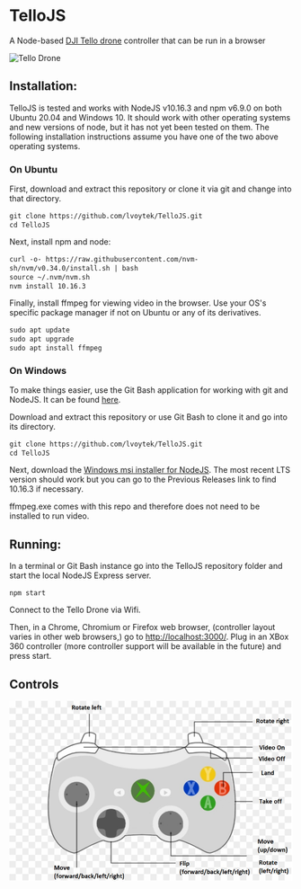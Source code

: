 # TelloJS

A Node-based [DJI Tello drone](https://store.dji.com/product/tello) controller that can be run in a browser

![Tello Drone](https://images-na.ssl-images-amazon.com/images/I/71Mu%2Bpnre8L._AC_SX466_.jpg)

## Installation:

TelloJS is tested and works with NodeJS v10.16.3 and npm v6.9.0 on both Ubuntu 20.04 and Windows 10. It should work with other operating systems and new versions of node, but it has not yet been tested on them. The following installation instructions assume you have one of the two above operating systems.

### On Ubuntu

First, download and extract this repository or clone it via git and change into that directory.

```shell
git clone https://github.com/lvoytek/TelloJS.git
cd TelloJS
```

Next, install npm and node:

```shell
curl -o- https://raw.githubusercontent.com/nvm-sh/nvm/v0.34.0/install.sh | bash
source ~/.nvm/nvm.sh
nvm install 10.16.3
```

Finally, install ffmpeg for viewing video in the browser. Use your OS's specific package manager if not on Ubuntu or any of its derivatives.

```shell
sudo apt update
sudo apt upgrade
sudo apt install ffmpeg
```

### On Windows

To make things easier, use the Git Bash application for working with git and NodeJS. It can be found [here](https://gitforwindows.org/).

Download and extract this repository or use Git Bash to clone it and go into its directory.

```shell
git clone https://github.com/lvoytek/TelloJS.git
cd TelloJS
```

Next, download the [Windows msi installer for NodeJS](https://nodejs.org/en/download/). The most recent LTS version should work but you can go to the Previous Releases link to find 10.16.3 if necessary.

ffmpeg.exe comes with this repo and therefore does not need to be installed to run video.

## Running:

In a terminal or Git Bash instance go into the TelloJS repository folder and start the local NodeJS Express server.

```shell
npm start
```

Connect to the Tello Drone via Wifi.

Then, in a Chrome, Chromium or Firefox web browser, (controller layout varies in other web browsers,) go to [http://localhost:3000/](http://localhost:3000/). Plug in an XBox 360 controller (more controller support will be available in the future) and press start.

## Controls

![Controls](img/controller.png)
